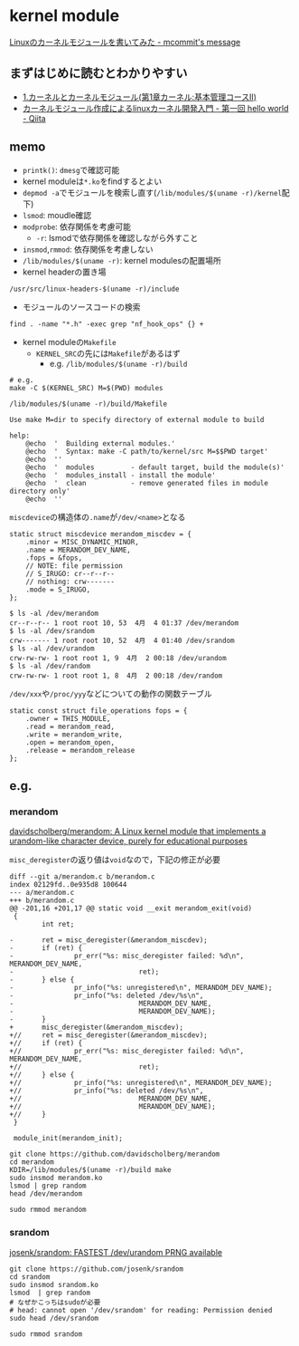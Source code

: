 # kernel module

[Linuxのカーネルモジュールを書いてみた \- mcommit's message]( http://mcommit.hatenadiary.com/entry/2017/12/14/234643 )

## まずはじめに読むとわかりやすい
* [1\.カーネルとカーネルモジュール\(第1章カーネル:基本管理コースII\)]( https://users.miraclelinux.com/technet/document/linux/training/2_1_1.html )
* [カーネルモジュール作成によるlinuxカーネル開発入門 \- 第一回 hello world \- Qiita]( https://qiita.com/satoru_takeuchi/items/83c8e2f38176d2724f48 )

## memo
* `printk()`: `dmesg`で確認可能
* kernel moduleは`*.ko`をfindするとよい
* `depmod -a`でモジュールを検索し直す(`/lib/modules/$(uname -r)/kernel`配下)
* `lsmod`: moudle確認
* `modprobe`: 依存関係を考慮可能
  * `-r`: lsmodで依存関係を確認しながら外すこと
* `insmod`,`rmmod`: 依存関係を考慮しない
* `/lib/modules/$(uname -r)`: kernel modulesの配置場所
* kernel headerの置き場
```
/usr/src/linux-headers-$(uname -r)/include
```
* モジュールのソースコードの検索
```
find . -name "*.h" -exec grep "nf_hook_ops" {} +
```

* kernel moduleの`Makefile`
  * `KERNEL_SRC`の先には`Makefile`があるはず
    * e.g. `/lib/modules/$(uname -r)/build`
```
# e.g.
make -C $(KERNEL_SRC) M=$(PWD) modules
```

`/lib/modules/$(uname -r)/build/Makefile`
```
Use make M=dir to specify directory of external module to build
```
```
help:
	@echo  '  Building external modules.'
	@echo  '  Syntax: make -C path/to/kernel/src M=$$PWD target'
	@echo  ''
	@echo  '  modules         - default target, build the module(s)'
	@echo  '  modules_install - install the module'
	@echo  '  clean           - remove generated files in module directory only'
	@echo  ''
```

`miscdevice`の構造体の`.name`が`/dev/<name>`となる
```
static struct miscdevice merandom_miscdev = {
	.minor = MISC_DYNAMIC_MINOR,
	.name = MERANDOM_DEV_NAME,
	.fops = &fops,
	// NOTE: file permission
	// S_IRUGO: cr--r--r--
	// nothing: crw-------
	.mode = S_IRUGO,
};
```

```
$ ls -al /dev/merandom
cr--r--r-- 1 root root 10, 53  4月  4 01:37 /dev/merandom
$ ls -al /dev/srandom
crw------- 1 root root 10, 52  4月  4 01:40 /dev/srandom
$ ls -al /dev/urandom
crw-rw-rw- 1 root root 1, 9  4月  2 00:18 /dev/urandom
$ ls -al /dev/random
crw-rw-rw- 1 root root 1, 8  4月  2 00:18 /dev/random
```

`/dev/xxx`や`/proc/yyy`などについての動作の関数テーブル
```
static const struct file_operations fops = {
	.owner = THIS_MODULE,
	.read = merandom_read,
	.write = merandom_write,
	.open = merandom_open,
	.release = merandom_release
};
```

## e.g.

### merandom
[davidscholberg/merandom: A Linux kernel module that implements a urandom\-like character device, purely for educational purposes]( https://github.com/davidscholberg/merandom )

`misc_deregister`の返り値は`void`なので，下記の修正が必要

```
diff --git a/merandom.c b/merandom.c
index 02129fd..0e935d8 100644
--- a/merandom.c
+++ b/merandom.c
@@ -201,16 +201,17 @@ static void __exit merandom_exit(void)
 {
        int ret;

-       ret = misc_deregister(&merandom_miscdev);
-       if (ret) {
-               pr_err("%s: misc_deregister failed: %d\n", MERANDOM_DEV_NAME,
-                               ret);
-       } else {
-               pr_info("%s: unregistered\n", MERANDOM_DEV_NAME);
-               pr_info("%s: deleted /dev/%s\n",
-                               MERANDOM_DEV_NAME,
-                               MERANDOM_DEV_NAME);
-       }
+       misc_deregister(&merandom_miscdev);
+//     ret = misc_deregister(&merandom_miscdev);
+//     if (ret) {
+//             pr_err("%s: misc_deregister failed: %d\n", MERANDOM_DEV_NAME,
+//                             ret);
+//     } else {
+//             pr_info("%s: unregistered\n", MERANDOM_DEV_NAME);
+//             pr_info("%s: deleted /dev/%s\n",
+//                             MERANDOM_DEV_NAME,
+//                             MERANDOM_DEV_NAME);
+//     }
 }

 module_init(merandom_init);
```

```
git clone https://github.com/davidscholberg/merandom
cd merandom
KDIR=/lib/modules/$(uname -r)/build make
sudo insmod merandom.ko
lsmod | grep random
head /dev/merandom

sudo rmmod merandom
```

### srandom
[josenk/srandom: FASTEST /dev/urandom PRNG available]( https://github.com/josenk/srandom )

```
git clone https://github.com/josenk/srandom
cd srandom
sudo insmod srandom.ko
lsmod  | grep random
# なぜかこっちはsudoが必要
# head: cannot open '/dev/srandom' for reading: Permission denied
sudo head /dev/srandom

sudo rmmod srandom
```
